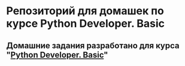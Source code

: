 # Репозиторий для домашек по курсе Python Developer. Basic

## Домашние задания разработано для курса "[Python Developer. Basic](https://otus.ru/lessons/python-basic/)"